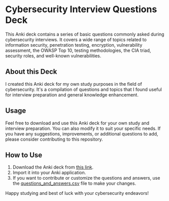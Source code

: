 # Cybersecurity Interview Questions Deck

This Anki deck contains a series of basic questions commonly asked during cybersecurity interviews. It covers a wide range of topics related to information security, penetration testing, encryption, vulnerability assessment, the OWASP Top 10, testing methodologies, the CIA triad, security roles, and well-known vulnerabilities.

## About this Deck

I created this Anki deck for my own study purposes in the field of cybersecurity. It's a compilation of questions and topics that I found useful for interview preparation and general knowledge enhancement.

## Usage

Feel free to download and use this Anki deck for your own study and interview preparation. You can also modify it to suit your specific needs. If you have any suggestions, improvements, or additional questions to add, please consider contributing to this repository.

## How to Use

1. Download the Anki deck from [this link](https://ankiweb.net/shared/info/2114580232?cb=1694109492290).
2. Import it into your Anki application.
3. If you want to contribute or customize the questions and answers, use the [questions_and_answers.csv](ankisecurity.csv) file to make your changes.

Happy studying and best of luck with your cybersecurity endeavors!
